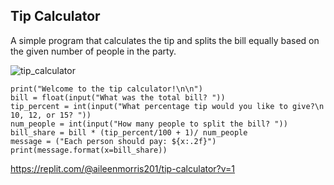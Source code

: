 ## Tip Calculator
A simple program that calculates the tip and splits the bill equally based on the given number of people in the party.

![tip_calculator](https://user-images.githubusercontent.com/19298335/213610004-a2e48bef-c967-42ab-86d5-5d43dacad242.gif)

```
print("Welcome to the tip calculator!\n\n")
bill = float(input("What was the total bill? "))
tip_percent = int(input("What percentage tip would you like to give?\n 10, 12, or 15? "))
num_people = int(input("How many people to split the bill? "))
bill_share = bill * (tip_percent/100 + 1)/ num_people
message = ("Each person should pay: ${x:.2f}")
print(message.format(x=bill_share))
```

https://replit.com/@aileenmorris201/tip-calculator?v=1
